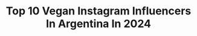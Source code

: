 ---
title: Top 10 Vegan Instagram Influencers In Argentina In 2024
description: >-
  Find top vegan Instagram influencers in Argentina in 2024. Most popular hashtags: #vegan #govegan #veganfood.
platform: Instagram
hits: 145
text_top: Analyze the best Instagram accounts on inBeat.
text_bottom: Our search engine has 145 Instagram influencers like this in Argentina for you to connect with.
profiles:
  - username: "soykikipetrone"
    fullname: >-
      K I K I   P E T R O N E
    bio: >-
      🎙 Locutor. Actor. Stand Up. 🌱 Vegan. 👨🏽‍🍳 Emprendedor @tauro.veganfood 📲 Streaming @monotributistas_ 📺 TV @canalnetar 📻 Radio @dsportsradio
    location: "Argentina"
    followers: 110968
    engagement: 357
    commentsToLikes: 0.152226
    id: ck0w30pzfr1po0i19jd78v0ij
    verified: false
    hashtags: "#standup, #soon, #musik, #musica"
  - username: "familia_nomade"
    fullname: >-
      Andrea~Lórien~Osiris~Jere
    bio: >-
      🇦🇷Familia Viajera ✈️🌎 ⏳Más de 8 años viajando sin parar 🌎 9 países 🥑Vegan 💥💣SUSCRIBITE AL CANAL👇
    location: "Argentina"
    followers: 32856
    engagement: 96
    commentsToLikes: 0.046839
    id: ck0w5qdkx4wz30i199clq4mmc
    verified: false
    hashtags: "#familiaviajera, #deviaje, #viajeros, #youtube"
  - username: "veganfitfluencer"
    fullname: >-
      MARTINA CIANO
    bio: >-
      Autora de “Rico, Sano y Vegano”
    location: "Argentina"
    followers: 61027
    engagement: 60
    commentsToLikes: 0.012971
    id: ck137ag2yakyf0i19qm9at7n4
    verified: true
    hashtags: "#cleaneating, #veganfood, #vegan, #healthy"
  - username: "angiemonasterio"
    fullname: >-
      Angie Monasterio
    bio: >-
      ⛰VCP Cordoba . Raw vegan 🌱. ✝️. Plant Lover 🌿. DESIGN. Art. 🐈 Cat Lady FOTOGRAFA 📷 @angiemonasterioph CANTANTE en 🎙 @merkabahband Owner @dreadlovearg
    location: "Argentina"
    followers: 46599
    engagement: 527
    commentsToLikes: 0.031200
    id: ck5q30vwkipc90i11950qcs73
    verified: false
    hashtags: "#plants, #homedeco, #shabbychic, #rusticbathroom"
  - username: "kekorosen"
    fullname: >-
      Keko Rosenblum
    bio: >-
      👉 @ainaraheladosveganos 🍦 👉 @pizzavegana 🍕 👉 @campamentovegano ⛺️ 👉🏻 Profe Yoga🕉️ 👉🏽 Vegan Fitness💪 👉🏿 Activista por los 🐔🐷🐄 👉🏿 Lic mkt / MBA 🤓
    location: "Argentina"
    followers: 10545
    engagement: 845
    commentsToLikes: 0.038711
    id: ck5pwnlrwnop00i11ovj5ip8o
    verified: false
    hashtags: "#vigilia, #parrilla, #basadoenplantas, #vegana"
  - username: "mariannepugin"
    fullname: >-
      Marianne Pugin
    bio: >-
      Actriz ✨ Vegan 🌱💚 born in 🇨🇱 raised in 🇦🇷 Rep @latinfluence Mi canal de YouTube:
    location: "Argentina"
    followers: 251124
    engagement: 876
    commentsToLikes: 0.005623
    id: ck5q31iwuiryb0i115bf8xj4h
    verified: false
    hashtags: "#dollskill, #currentmood"
  - username: "miicaelanatali"
    fullname: >-
      Mica💋
    bio: >-
      🔹Vegana 🦄🌱 🔹Tcp💺 🔹Pisciana♓ 🔹Modelo🎀 Feet page: @mika.f.nat 🔹23, San Miguel,Arg📍 🔹️Tik tok miicaelanatali +170k Canjes por dm♡
    location: "Argentina"
    followers: 21201
    engagement: 609
    commentsToLikes: 0.017632
    id: ck8wehx66e2s50j78wva0d5si
    verified: false
    hashtags: "#entrerios, #playa, #colon, #isladehornos"
  - username: "chendo.gerardo"
    fullname: >-
      Gerardo Chendo
    bio: >-
      Jugar profundo. Mentir en serio. Vivir mil vidas. 🎭Actor. 📖Profesor de actuación. 🌱Vegano. (☝🏻En orden fluctuante y superpuesto)
    location: "Argentina"
    followers: 58179
    engagement: 303
    commentsToLikes: 0.017874
    id: ck6tv8em6krfl0j71xbued6vj
    verified: false
    hashtags: "#modopandemia, #millennials, #emergenciacultural, #tbt"
  - username: "kimchangmar"
    fullname: >-
      
    bio: >-
      GOMITAS VEGANAS MASTICABLES PARA CRECER EL CABELLO 👇🏼👇🏼 @sugarpanama
    location: "Argentina"
    followers: 147985
    engagement: 499
    commentsToLikes: 0.008018
    id: ck6u5vygmc2co0j71fjuw1f48
    verified: false
    hashtags: "#tulummexico, #tulum, #sefeliz, #goodvibes"
  - username: "fernandosuarezok"
    fullname: >-
      Fernando Suárez
    bio: >-
      👨🏼‍💻Creador de @veganferok 📍Argentina 🪐 Subo mi día a día pero en pequeños videos.
    location: "Argentina"
    followers: 9854
    engagement: 468
    commentsToLikes: 0.027611
    id: ck5pwnnj0nowx0i11qzpbz82b
    verified: false
    hashtags: ""
---